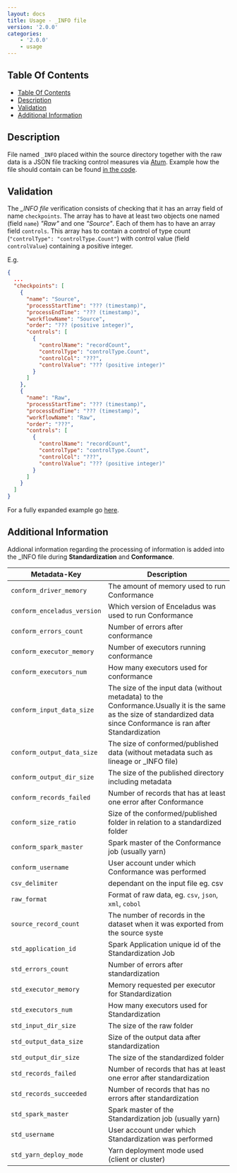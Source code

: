 ```yaml
---
layout: docs
title: Usage - _INFO file 
version: '2.0.0'
categories:
    - '2.0.0'
    - usage
---
```

## Table Of Contents

<!-- toc -->
- [Table Of Contents](#table-of-contents)
- [Description](#description)
- [Validation](#validation)
- [Additional Information](#additional-information)
<!-- tocstop -->

## Description

File named `_INFO` placed within the source directory together with the raw data is a JSON file tracking control measures 
via [Atum][atum]. Example how the file should contain can be found
[in the code][info-file].

## Validation

The _\_INFO file_ verification consists of checking that it has an array field of name `checkpoints`. The array has to
have at least two objects one named (field `name`) _"Raw"_ and one _"Source"_. Each of them has to have an array field
`controls`. This array has to contain a control of type count (`"controlType": "controlType.Count"`) with control value
(field `controlValue`) containing a positive integer.

E.g.

```json
{
  ...
  "checkpoints": [
    {
      "name": "Source",
      "processStartTime": "??? (timestamp)",
      "processEndTime": "??? (timestamp)",
      "workflowName": "Source",
      "order": "??? (positive integer)",
      "controls": [
        {
          "controlName": "recordCount",
          "controlType": "controlType.Count",
          "controlCol": "???",
          "controlValue": "??? (positive integer)"
        }
      ]
    },
    {
      "name": "Raw",
      "processStartTime": "??? (timestamp)",
      "processEndTime": "??? (timestamp)",
      "workflowName": "Raw",
      "order": "???",
      "controls": [
        {
          "controlName": "recordCount",
          "controlType": "controlType.Count",
          "controlCol": "???",
          "controlValue": "??? (positive integer)"
        }
      ]
    }
  ]
}
```

For a fully expanded example go [here][info-file].

## Additional Information 

Addional information regarding the processing of information is added into the \_INFO file during **Standardization** and **Conformance**.

|           Metadata-Key      | Description |
|-----------------------------|-----------------|
| `conform_driver_memory`     | The amount of memory used to run Conformance |
| `conform_enceladus_version` | Which version of Enceladus was used to run Conformance |
| `conform_errors_count`      | Number of errors after conformance |
| `conform_executor_memory`   | Number of executors running conformance |
| `conform_executors_num`     | How many executors used for conformance |
| `conform_input_data_size`   | The size of the input data (without metadata) to the Conformance.Usually it is the same as the size of standardized data since Conformance is ran after Standardization |
| `conform_output_data_size`  | The size of conformed/published data (without metadata such as lineage or _INFO file) |
| `conform_output_dir_size`   | The size of the published directory including metadata |
| `conform_records_failed`    | Number of records that has at least one error after Conformance |
| `conform_size_ratio`        | Size of the conformed/published folder in relation to a standardized folder |
| `conform_spark_master`      | Spark master of the Conformance job (usually yarn) |
| `conform_username`          | User account under which Conformance was performed |
| `csv_delimiter`             | dependant on the input file eg. csv |
| `raw_format`                | Format of raw data, eg. `csv`, `json`, `xml`, `cobol` |
| `source_record_count`       | The number of records in the dataset when it was exported from the source syste |
| `std_application_id`        | Spark Application unique id of the Standardization Job |
| `std_errors_count`          | Number of errors after standardization |
| `std_executor_memory`       | Memory requested per executor for Standardization |
| `std_executors_num`         | How many executors used for Standardization |
| `std_input_dir_size`        | The size of the raw folder |
| `std_output_data_size`      | Size of the output data after standardization |
| `std_output_dir_size`       | The size of the standardized folder |
| `std_records_failed`        | Number of records that has at least one error after standardization |
| `std_records_succeeded`     | Number of records that has no errors after standardization |
| `std_spark_master`          | Spark master of the Standardization job (usually yarn) |
| `std_username`              | User account under which Standardization was performed |
| `std_yarn_deploy_mode`      | Yarn deployment mode used (client or cluster) |

[atum]: https://github.com/AbsaOSS/atum
[info-file]: https://github.com/AbsaOSS/enceladus/blob/master/examples/data/input/_INFO
